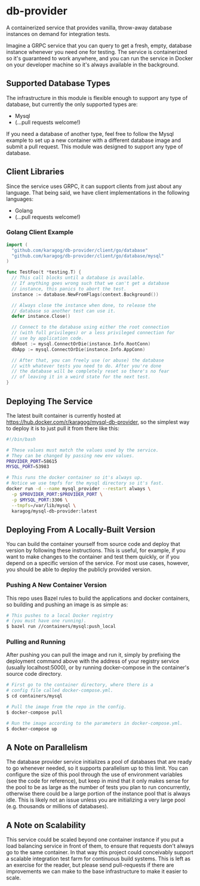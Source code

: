 # db-provider
A containerized service that provides vanilla, throw-away database instances on demand for integration tests.

Imagine a GRPC service that you can query to get a fresh, empty, database instance whenever you need one for testing. The service is containerized so it's guaranteed to work anywhere, and you can run the service in Docker on your developer machine so it's always available in the background.

## Supported Database Types
The infrastructure in this module is flexible enough to support any type of database, but currently the only supported types are:

  * Mysql
  * (...pull requests welcome!)

If you need a database of another type, feel free to follow the Mysql example to set up a new container with a different database image and submit a pull request. This module was designed to support any type of database.

## Client Libraries
Since the service uses GRPC, it can support clients from just about any language. That being said, we have client implementations in the following languages:

  * Golang
  * (...pull requests welcome!)

### Golang Client Example

```go
import (
  "github.com/karagog/db-provider/client/go/database"
  "github.com/karagog/db-provider/client/go/database/mysql"
)

func TestFoo(t *testing.T) {
  // This call blocks until a database is available.
  // If anything goes wrong such that we can't get a database
  // instance, this panics to abort the test.
  instance := database.NewFromFlags(context.Background())

  // Always close the instance when done, to release the
  // database so another test can use it.
  defer instance.Close()

  // Connect to the database using either the root connection
  // (with full privileges) or a less privileged connection for
  // use by application code.
  dbRoot := mysql.ConnectOrDie(instance.Info.RootConn)
  dbApp := mysql.ConnectOrDie(instance.Info.AppConn)

  // After that, you can freely use (or abuse) the database
  // with whatever tests you need to do. After you're done
  // the database will be completely reset so there's no fear
  // of leaving it in a weird state for the next test.
}
```

## Deploying The Service
The latest built container is currently hosted at https://hub.docker.com/r/karagog/mysql-db-provider, so the simplest way to deploy it is to just pull it from there like this:

```bash
#!/bin/bash

# These values must match the values used by the service.
# They can be changed by passing new env values.
PROVIDER_PORT=58615
MYSQL_PORT=53983

# This runs the docker container so it's always up.
# Notice we use tmpfs for the mysql directory so it's fast.
docker run -d --name mysql_provider --restart always \
  -p $PROVIDER_PORT:$PROVIDER_PORT \
  -p $MYSQL_PORT:3306 \
  --tmpfs=/var/lib/mysql \
  karagog/mysql-db-provider:latest
```

## Deploying From A Locally-Built Version
You can build the container yourself from source code and deploy that version by following these instructions. This is useful, for example, if you want to make changes to the container and test them quickly, or if you depend on a specific version of the service. For most use cases, however, you should be able to deploy the publicly provided version.

### Pushing A New Container Version
This repo uses Bazel rules to build the applications and docker containers, so building and pushing an image is as simple as:

```bash
# This pushes to a local Docker registry
# (you must have one running).
$ bazel run //containers/mysql:push_local
```

### Pulling and Running
After pushing you can pull the image and run it, simply by prefixing the deployment command above with the address of your registry service (usually localhost:5000), or by running docker-compose in the container's source code directory.

```bash
# First go to the container directory, where there is a
# config file called docker-compose.yml.
$ cd containers/mysql

# Pull the image from the repo in the config.
$ docker-compose pull

# Run the image according to the parameters in docker-compose.yml.
$ docker-compose up
```

## A Note on Parallelism
The database provider service initializes a pool of databases that are ready to go whenever needed, so it supports parallelism up to this limit. You can configure the size of this pool through the use of environment variables (see the code for reference), but keep in mind that it only makes sense for the pool to be as large as the number of tests you plan to run concurrently, otherwise there could be a large portion of the instance pool that is always idle. This is likely not an issue unless you are initializing a very large pool (e.g. thousands or millions of databases).

## A Note on Scalability
This service could be scaled beyond one container instance if you put a load balancing service in front of them, to ensure that requests don't always go to the same container. In that way this project could conceivably support a scalable integration test farm for continuous build systems. This is left as an exercise for the reader, but please send pull-requests if there are improvements we can make to the base infrastructure to make it easier to scale.
